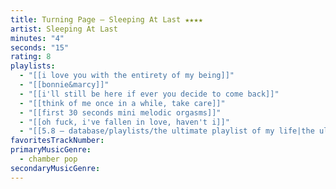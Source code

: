 ```yaml
---
title: Turning Page — Sleeping At Last ★★★★
artist: Sleeping At Last
minutes: "4"
seconds: "15"
rating: 8
playlists:
  - "[[i love you with the entirety of my being]]"
  - "[[bonnie&marcy]]"
  - "[[i'll still be here if ever you decide to come back]]"
  - "[[think of me once in a while, take care]]"
  - "[[first 30 seconds mini melodic orgasms]]"
  - "[[oh fuck, i've fallen in love, haven't i]]"
  - "[[5.8 — database/playlists/the ultimate playlist of my life|the ultimate playlist of my life]]"
favoritesTrackNumber:
primaryMusicGenre:
  - chamber pop
secondaryMusicGenre:
---
```

